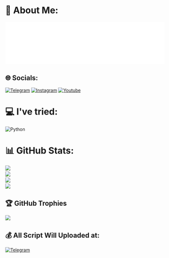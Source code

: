# 💫 About Me:
![Intro](https://raw.githubusercontent.com/403Code/403Code/main/picture/intro.svg) </br>

## 🌐 Socials:
[![Telegram](https://img.shields.io/badge/Telegeam-%231877F2.svg?logo=Telegram&logoColor=white)](https://t.me/xoX23Xox) [![Instagram](https://img.shields.io/badge/Instagram-%23E4405F.svg?logo=Instagram&logoColor=white)](https://instagram.com/xxx) [![Youtube](https://img.shields.io/badge/Youtube-%23FF0000.svg?logo=Youtube&logoColor=white)](https://youtube.com/@xxx) 

# 💻 I've tried:
![Python](https://img.shields.io/badge/python-3670A0?style=for-the-badge&logo=python&logoColor=ffdd54)
# 📊 GitHub Stats:
![](https://github-readme-stats.vercel.app/api?username=xoX23Xox&theme=dark&hide_border=false&include_all_commits=true&count_private=false)<br/>
![](https://github-readme-streak-stats.herokuapp.com/?user=xoX23Xox&theme=dark&hide_border=false)<br/>
![](https://github-readme-stats.vercel.app/api/top-langs/?username=xoX23Xox&theme=dark&hide_border=false&include_all_commits=true&count_private=false&layout=compact)<br/>
![](https://api.visitorbadge.io/api/combined?path=xoX23Xox&label=Profile%20Views%20%5BDaily%20%2F%20Total%5D&labelColor=%23d9e3f0&countColor=%23555555&style=flat-square&labelStyle=upper)
## 🏆 GitHub Trophies
![](https://github-profile-trophy.vercel.app/?username=xoX23Xox&theme=radical&no-frame=false&no-bg=true&margin-w=4)
## 💰 All Script Will Uploaded at:
[![Telegram](https://img.shields.io/badge/Telegeam-%231877F2.svg?logo=Telegram&logoColor=white)](https://t.me/xoX23Xox)
